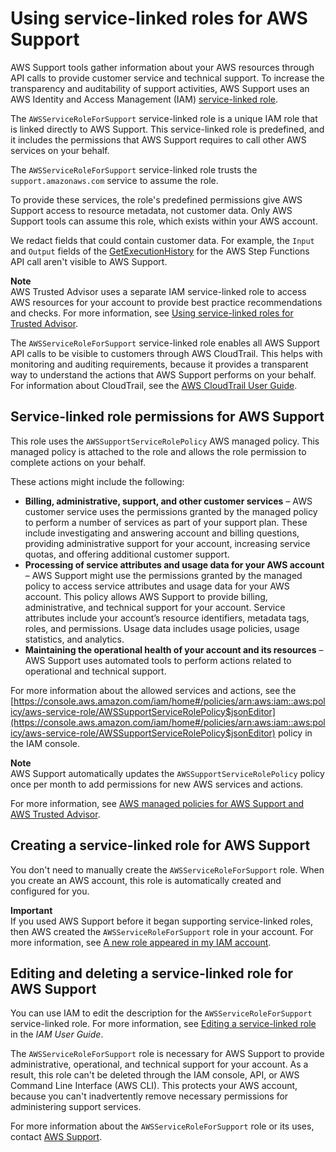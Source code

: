 # Using service\-linked roles for AWS Support<a name="using-service-linked-roles-sup"></a>

AWS Support tools gather information about your AWS resources through API calls to provide customer service and technical support\. To increase the transparency and auditability of support activities, AWS Support uses an AWS Identity and Access Management \(IAM\) [service\-linked role](https://docs.aws.amazon.com/IAM/latest/UserGuide/id_roles_terms-and-concepts.html#iam-term-service-linked-role)\. 

The `AWSServiceRoleForSupport` service\-linked role is a unique IAM role that is linked directly to AWS Support\. This service\-linked role is predefined, and it includes the permissions that AWS Support requires to call other AWS services on your behalf\.

The `AWSServiceRoleForSupport` service\-linked role trusts the `support.amazonaws.com` service to assume the role\. 

To provide these services, the role's predefined permissions give AWS Support access to resource metadata, not customer data\. Only AWS Support tools can assume this role, which exists within your AWS account\.

We redact fields that could contain customer data\. For example, the `Input` and `Output` fields of the [GetExecutionHistory](https://docs.aws.amazon.com/step-functions/latest/apireference/API_GetExecutionHistory.html) for the AWS Step Functions API call aren't visible to AWS Support\.

**Note**  
AWS Trusted Advisor uses a separate IAM service\-linked role to access AWS resources for your account to provide best practice recommendations and checks\. For more information, see [Using service\-linked roles for Trusted Advisor](using-service-linked-roles-ta.md)\.

 The `AWSServiceRoleForSupport` service\-linked role enables all AWS Support API calls to be visible to customers through AWS CloudTrail\. This helps with monitoring and auditing requirements, because it provides a transparent way to understand the actions that AWS Support performs on your behalf\. For information about CloudTrail, see the [AWS CloudTrail User Guide](https://docs.aws.amazon.com/awscloudtrail/latest/userguide/)\.

## Service\-linked role permissions for AWS Support<a name="service-linked-role-permissions"></a>

This role uses the `AWSSupportServiceRolePolicy` AWS managed policy\. This managed policy is attached to the role and allows the role permission to complete actions on your behalf\. 

These actions might include the following:
+  **Billing, administrative, support, and other customer services** – AWS customer service uses the permissions granted by the managed policy to perform a number of services as part of your support plan\. These include investigating and answering account and billing questions, providing administrative support for your account, increasing service quotas, and offering additional customer support\.
+  **Processing of service attributes and usage data for your AWS account** – AWS Support might use the permissions granted by the managed policy to access service attributes and usage data for your AWS account\. This policy allows AWS Support to provide billing, administrative, and technical support for your account\. Service attributes include your account’s resource identifiers, metadata tags, roles, and permissions\. Usage data includes usage policies, usage statistics, and analytics\.
+  **Maintaining the operational health of your account and its resources** – AWS Support uses automated tools to perform actions related to operational and technical support\.

For more information about the allowed services and actions, see the [https://console.aws.amazon.com/iam/home#/policies/arn:aws:iam::aws:policy/aws-service-role/AWSSupportServiceRolePolicy$jsonEditor](https://console.aws.amazon.com/iam/home#/policies/arn:aws:iam::aws:policy/aws-service-role/AWSSupportServiceRolePolicy$jsonEditor) policy in the IAM console\.

**Note**  
AWS Support automatically updates the `AWSSupportServiceRolePolicy` policy once per month to add permissions for new AWS services and actions\.

For more information, see [AWS managed policies for AWS Support and AWS Trusted Advisor](security-iam-awsmanpol.md)\.

## Creating a service\-linked role for AWS Support<a name="create-service-linked-role"></a>

You don't need to manually create the `AWSServiceRoleForSupport` role\. When you create an AWS account, this role is automatically created and configured for you\.

**Important**  
If you used AWS Support before it began supporting service\-linked roles, then AWS created the `AWSServiceRoleForSupport` role in your account\. For more information, see [A new role appeared in my IAM account](https://docs.aws.amazon.com/IAM/latest/UserGuide/troubleshoot_roles.html#troubleshoot_roles_new-role-appeared)\.

## Editing and deleting a service\-linked role for AWS Support<a name="edit-service-linked-role"></a>

You can use IAM to edit the description for the `AWSServiceRoleForSupport` service\-linked role\. For more information, see [Editing a service\-linked role](https://docs.aws.amazon.com/IAM/latest/UserGuide/using-service-linked-roles.html#edit-service-linked-role) in the *IAM User Guide*\.

The `AWSServiceRoleForSupport` role is necessary for AWS Support to provide administrative, operational, and technical support for your account\. As a result, this role can't be deleted through the IAM console, API, or AWS Command Line Interface \(AWS CLI\)\. This protects your AWS account, because you can't inadvertently remove necessary permissions for administering support services\.

For more information about the `AWSServiceRoleForSupport` role or its uses, contact [AWS Support](http://aws.amazon.com/support)\.